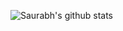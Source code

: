 
![Saurabh's github stats](https://github-readme-stats.vercel.app/api?username=saurabhkhandelwal&hide=contribs,prs?count_private=true?theme=dracula)
